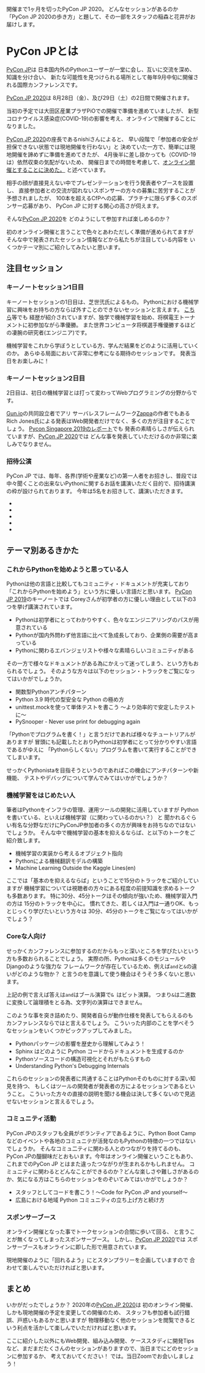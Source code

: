 開催まで1ヶ月を切ったPyCon JP 2020。
どんなセッションがあるのか「PyCon JP 2020の歩き方」と題して、その一部をスタッフの稲森と花井がお届けします。

# PyCon JPとは

[PyCon JP](https://www.pycon.jp/)は
日本国内外のPythonユーザーが一堂に会し、互いに交流を深め、知識を分け合い、
新たな可能性を見つけられる場所として毎年9月中旬に開催される国際カンファレンスです。

[PyCon JP 2020](https://pycon.jp/2020/)は
8月28日（金）、及び29日（土）の2日間で開催されます。

当初の予定では大田区産業プラザPiOでの開催で準備を進めていましたが、
新型コロナウイルス感染症(COVID-19)の影響を考え、オンラインで開催することになりました。

[PyCon JP 2020](https://pycon.jp/2020/)の座長であるnishiさんによると、
早い段階で「参加者の安全が担保できない状態では現地開催を行わない」と
決めていた一方で、簡単には現地開催を諦めずに準備を進めてきたが、
4月後半に差し掛かっても（COVID-19は）依然収束の気配がないため、
開催日までの時間を考慮して、[オンライン開催とすることに決めた。](https://pyconjp.blogspot.com/2020/04/notice-of-online-conference.html)
と述べています。

相手の顔が直接見えない中でプレゼンテーションを行う発表者やブースを設置し、
直接参加者との交流が図れないスポンサーの方々の募集に苦労することが予想されましたが、
100本を超えるCfPへの応募、プラチナに限らず多くのスポンサー応募があり、
PyCon JP に対する関心の高さが伺えます。

そんな[PyCon JP 2020](https://pycon.jp/2020/)を
どのようにして参加すれば楽しめるのか？

初のオンライン開催と言うことで色々とあわただしく準備が進められてますが
そんな中で発表されたセッション情報などから私たちが注目している内容を
いくつかテーマ別にご紹介してみたいと思います。

## 注目セッション

### キーノートセッション1日目

キーノートセッションの1日目は、芝世弐氏によるもの。
Pythonにおける機械学習に興味をお持ちの方ならば外すことのできないセッションと言えます。
[こちら](https://pyconjp.blogspot.com/2020/06/pycon-jp-2020-announcement-of-keynote.html)等でも
経歴が紹介されていますが、独学で機械学習を始め、将棋電王トーナメントに初参加ながら準優勝。
また世界コンピュータ将棋選手権優勝するほどの凄腕の研究者(エンジニア)です。

機械学習をこれから学ぼうとしている方、学んだ結果をどのように活用していくのか。
あらゆる局面において非常に参考になる期待のセッションです。
発表当日をお楽しみに！

### キーノートセッション2日目

2日目は、初日の機械学習とは打って変わってWebプログラミングの分野からです。

[Gun.io](https://www.gun.io/)の共同設立者でアリ
サーバレスフレームワーク[Zappa](https://github.com/Miserlou/Zappa)の作者でもある
Rich Jones氏による発表はWeb開発者だけでなく、多くの方が注目することでしょう。
[Pycon Singapore 2019のレポート](https://gihyo.jp/news/report/2019/10/2901?page=3)でも
発表の素晴らしさが伝えられていますが、[PyCon JP 2020](https://pycon.jp/2020/)では
どんな事を発表していただけるのか非常に楽しみでなりません。

### 招待公演

PyCon JP では、毎年、各界(学術や産業など)の第一人者をお招きし、普段では中々聞くことの出来ないPythonに関するお話を講演いただく目的で、招待講演の枠が設けられております。
今年は5名をお招きして、講演いただきます。

- 
- 
- 
- 
- 

## テーマ別あるきかた

### これからPythonを始めようと思っている人

Pythonは他の言語と比較してもコミュニティ・ドキュメントが充実しており
「これからPythonを始めよう」という方に優しい言語だと思います。
[PyCon JP 2019](https://pycon.jp/2019/)のキーノートでは
Coreyさんが初学者の方に優しい理由として以下の3つを挙げ講演されています。

- Pythonは初学者にとってわかりやすく、色々なエンジニアリングのパスが用意されている
- Pythonが国内外問わず他言語に比べて急成長しており、企業側の需要が高まっている
- Pythonに関わるエバンジェリストや様々な素晴らしいコミュニティがある

その一方で様々なドキュメントがある為にかえって迷ってしまう、という方もおられるでしょう。
そのような方々は以下のセッション・トラックをご覧になってはいかがでしょうか。

- 関数型Pythonアンチパターン
- Python 3.9 時代の型安全な Python の極め方
- unittest.mockを使って単体テストを書こう 〜より効率的で安定したテストに〜
- PySnooper - Never use print for debugging again

「Pythonでプログラムを書く！」と言うだけであれば様々なチュートリアルがありますが
冒頭にも記載したとおりPythonは初学者にとって分かりやすい言語であるがゆえに
「Pythonらしくない」プログラムを書いて実行することができてしまいます。

せっかくPythonistaを目指そうというのであればこの機会にアンチパターンや新機能、
テストやデバッグについて学んでみてはいかがでしょうか？

### 機械学習をはじめたい人

筆者はPythonをインフラの管理、運用ツールの開発に活用していますが
Pythonを書いている、といえば機械学習（に関わっているのかい？） と
聞かれるぐらい有名な分野なだけにPyConJP参加者の多くの方が興味をお持ちなのではないでしょうか。
そんな中で機械学習の基本を抑えるならば、と以下のトークをご紹介致します。

- 機械学習の実装から考えるオブジェクト指向
- Pythonによる機械翻訳モデルの構築
- Machine Learning Outside the Kaggle Lines(en)

ここでは「基本のを抑えるならば」ということで15分のトラックをご紹介していますが
機械学習については視聴者の方々にある程度の前提知識を求めるトークも多数あります。
特に30分、45分トークはその傾向が強いため、機械学習入門の方は
15分のトラックを中心に。
慣れてきた、若しくは入門は一通りOK、もっとじっくり学びたいという方々は
30分、45分のトークをご覧になってはいかがでしょう？

### Coreな人向け

せっかくカンファレンスに参加するのだからもっと深いところを学びたいという方も多数おられることでしょう。
実際の所、Pythonは多くのモジュールやDjangoのような強力な
フレームワークが存在しているため、例えば`and`と`&`の違いがどのような物か？
と言うのを意識して使う機会はそうそう多くないと思います。

上記の例で言えば答えは`and`はブール演算で`& `はビット演算。
つまり`&`は二進数に変換して論理積をとる為、文字列の演算はできません。

このような事を突き詰めたり、開発者自らが動作仕様を発表してもらえるのも
カンファレンスならではと言えるでしょう。
こういった内部のことを学べそうなセッションをいくつかピックアップしてみました。

- Pythonパッケージの影響を歴史から理解してみよう！
- Sphinx はどのように Python コードからドキュメントを生成するのか
- Pythonソースコードの構造可視化とそれがもたらすもの
- Understanding Python's Debugging Internals

これらのセッションの発表者に共通することはPythonそのものに対する深い知見を持つ、
もしくはツールの開発者が発表者の方によるセッションであるということ。
こういった方々の直接の説明を聞ける機会は決して多くないので見逃せないセッションと言えるでしょう。

### コミュニティ活動

PyCon JPのスタッフも全員がボランティアであるように、Python Boot Campなどのイベントや各地のコミュニテが活発なのもPythonの特徴の一つではないでしょうか。
そんなコミュ二ティに関わる人とのつながりを持てるのも、PyCon JPの醍醐味だとおもいます。今年はオンライン開催ということもあり、これまでのPyCon JP とはまた違ったつながりが生まれるかもしれません。
コミュニティに関わるとどんなことができるのか？どんな楽しさや難しさがあるのか、気になる方はこちらのセッションをのぞいてみてはいかがでしょうか？

- スタッフとしてコードを書こう！〜Code for PyCon JP and yourself〜
- 広島における地域 Python コミュニティの立ち上げ方と続け方

### スポンサーブース

オンライン開催となった事でトークセッションの合間に歩いて回る、
と言うことが無くなってしまったスポンサーブース。
しかし、[PyCon JP 2020](https://pycon.jp/2020/)では
スポンサーブースもオンラインに即した形で用意されています。

現地開催のように「回れるよう」にとスタンプラリーを企画していますので
合わせて楽しんでいただければと思います。

## まとめ

いかがだったでしょうか？
2020年の[PyCon JP 2020](https://pycon.jp/2020/)は
初のオンライン開催、しかも現地開催の予定を変更しての開催のため、
スタッフも参加者も試行錯誤、戸惑いもあるかと思いますが
物理移動なく他のセッションを閲覧できるという利点を活かして楽しんでいただければと思います。

ここに紹介した以外にもWeb開発、組み込み開発、ケーススタディに開発Tipsなど、まだまだたくさんのセッションがありますので、当日までにどのセッションに参加するか、
考えておいてください！
では。当日Zoomでお会いしましょう！